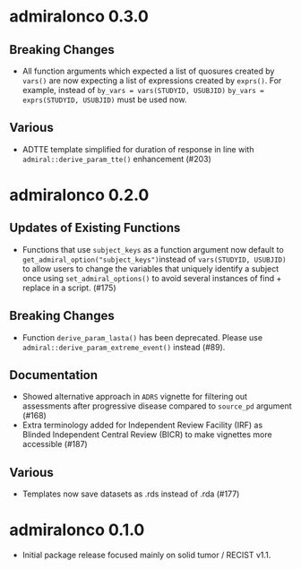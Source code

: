 # admiralonco 0.3.0

## Breaking Changes

- All function arguments which expected a list of quosures created by `vars()`
are now expecting a list of expressions created by `exprs()`. For example,
instead of `by_vars = vars(STUDYID, USUBJID)` `by_vars = exprs(STUDYID,
USUBJID)` must be used now.

## Various

- ADTTE template simplified for duration of response in line with `admiral::derive_param_tte()` enhancement (#203)

# admiralonco 0.2.0

## Updates of Existing Functions

- Functions that use `subject_keys` as a function argument now default to `get_admiral_option("subject_keys")`instead of `vars(STUDYID, USUBJID)` to allow users to change the variables that uniquely identify a subject once using `set_admiral_options()` to avoid several instances of find + replace in a script. (#175)

## Breaking Changes

- Function `derive_param_lasta()` has been deprecated. Please use `admiral::derive_param_extreme_event()` instead (#89).

## Documentation

- Showed alternative approach in `ADRS` vignette for filtering out assessments after progressive disease compared to `source_pd` argument (#168)
- Extra terminology added for Independent Review Facility (IRF) as Blinded Independent Central Review (BICR) to make vignettes more accessible (#187)

## Various

- Templates now save datasets as .rds instead of .rda (#177)

# admiralonco 0.1.0

- Initial package release focused mainly on solid tumor / RECIST v1.1.
